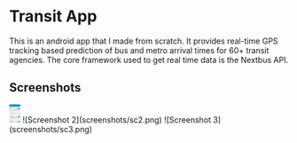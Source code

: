 Transit App
===========

This is an android app that I made from scratch. It provides real-time GPS tracking based prediction of bus and metro arrival times for 60+ transit agencies. The core framework used to get real time data is the Nextbus API.

Screenshots
-----------
<img src="screenshots/sc1.png" alt="Screenshot 1" style="width: 20px;"/>
<!--![Screenshot 1](screenshots/sc1.png =100x20)-->
![Screenshot 2](screenshots/sc2.png) ![Screenshot 3](screenshots/sc3.png)
